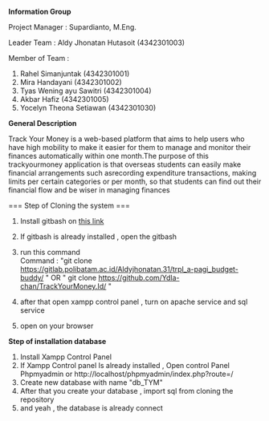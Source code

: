 **Information Group**

Project Manager  : Supardianto, M.Eng. 

Leader Team      : Aldy Jhonatan Hutasoit (4342301003)

Member of Team   : 
1. Rahel Simanjuntak (4342301001)
2. Mira Handayani  (4342301002)
3. Tyas Wening ayu Sawitri (4342301004)
4. Akbar Hafiz (4342301005)
5. Yocelyn Theona Setiawan (4342301030)


**General Description** 

Track Your Money is a web-based platform that aims to help users who have high mobility to make it easier for them to manage and monitor their finances automatically within one month.The purpose of this trackyourmoney application is that overseas students can easily make financial arrangements such asrecording expenditure transactions, making limits per certain categories or per month, so that students can find out their financial flow and be wiser in managing finances



===  Step of Cloning the system ===
1. Install gitbash on [this link ](https://git-scm.com/downloads)
2. If gitbash is already installed , open the gitbash 
3. run this command  
    Command : "git clone https://gitlab.polibatam.ac.id/Aldyjhonatan.31/trpl_a-pagi_budget-buddy/ "
                                            OR 
              " git clone https://github.com/Ydla-chan/TrackYourMoney.Id/ "

4. after that open xampp control panel , turn on apache service and sql service
5. open on your browser 

**Step of installation database**
1. Install Xampp Control Panel 
2. If Xampp Control panel Is already installed ,  Open  control Panel Phpmyadmin or http://localhost/phpmyadmin/index.php?route=/
3. Create new database with name "db_TYM"
4. After that you create your database , import sql from cloning the repository 
5. and yeah , the database is already connect
